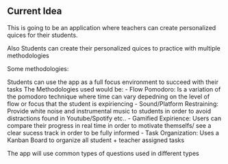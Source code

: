 ## Current Idea
This is going to be an application where teachers can create personalized quices for their students.

Also Students can create their personalized quices to practice with multiple methodologies

Some methodologies:


Students can use the app as a full focus environment to succeed with their tasks
    The Methodologies used would be: 
        - Flow Pomodoro: 
            Is a variation of the pomodoro technique where time can vary depedning on the level of flow or focus that the student is expiriencing
        - Sound/Platform Restraining: 
            Provide white noise and instrumental music to students in order to avoid distractions found in Youtube/Spotify etc..
        - Gamified Expirience: 
            Users can compare their progress in real time in order to motivate themselfs/ see a clear sucess track in order to be fully informed
        - Task Organization: 
            Uses a Kanban Board to organize all student + teacher assigned tasks




The app will use common types of questions used in different types